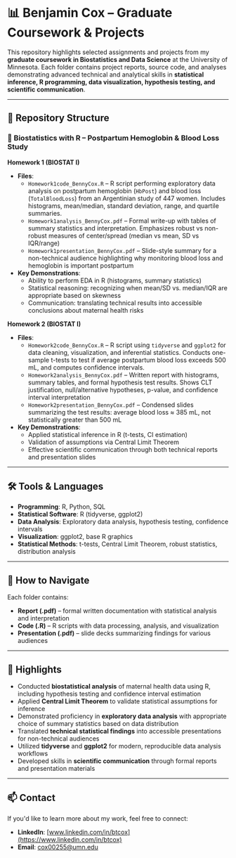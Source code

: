 # 📊 Benjamin Cox – Graduate Coursework & Projects

This repository highlights selected assignments and projects from my **graduate coursework in Biostatistics and Data Science** at the University of Minnesota. Each folder contains project reports, source code, and analyses demonstrating advanced technical and analytical skills in **statistical inference, R programming, data visualization, hypothesis testing, and scientific communication**.

---

## 📂 Repository Structure

### 🔹 Biostatistics with R – Postpartum Hemoglobin & Blood Loss Study

**Homework 1 (BIOSTAT I)**
* **Files**:
   * `Homework1code_BennyCox.R` – R script performing exploratory data analysis on postpartum hemoglobin (`HbPost`) and blood loss (`TotalBloodLoss`) from an Argentinian study of 447 women. Includes histograms, mean/median, standard deviation, range, and quartile summaries.
   * `Homework1analysis_BennyCox.pdf` – Formal write-up with tables of summary statistics and interpretation. Emphasizes robust vs non-robust measures of center/spread (median vs mean, SD vs IQR/range)
   * `Homework1presentation_BennyCox.pdf` – Slide-style summary for a non-technical audience highlighting why monitoring blood loss and hemoglobin is important postpartum
* **Key Demonstrations**:
   * Ability to perform EDA in R (histograms, summary statistics)
   * Statistical reasoning: recognizing when mean/SD vs. median/IQR are appropriate based on skewness
   * Communication: translating technical results into accessible conclusions about maternal health risks

**Homework 2 (BIOSTAT I)**
* **Files**:
   * `Homework2code_BennyCox.R` – R script using `tidyverse` and `ggplot2` for data cleaning, visualization, and inferential statistics. Conducts one-sample t-tests to test if average postpartum blood loss exceeds 500 mL, and computes confidence intervals.
   * `Homework2analysis_BennyCox.pdf` – Written report with histograms, summary tables, and formal hypothesis test results. Shows CLT justification, null/alternative hypotheses, p-value, and confidence interval interpretation
   * `Homework2presentation_BennyCox.pdf` – Condensed slides summarizing the test results: average blood loss ≈ 385 mL, not statistically greater than 500 mL
* **Key Demonstrations**:
   * Applied statistical inference in R (t-tests, CI estimation)
   * Validation of assumptions via Central Limit Theorem
   * Effective scientific communication through both technical reports and presentation slides

---

## 🛠️ Tools & Languages

* **Programming**: R, Python, SQL
* **Statistical Software**: R (tidyverse, ggplot2)
* **Data Analysis**: Exploratory data analysis, hypothesis testing, confidence intervals
* **Visualization**: ggplot2, base R graphics
* **Statistical Methods**: t-tests, Central Limit Theorem, robust statistics, distribution analysis

---

## 📌 How to Navigate

Each folder contains:
* **Report (.pdf)** – formal written documentation with statistical analysis and interpretation
* **Code (.R)** – R scripts with data processing, analysis, and visualization
* **Presentation (.pdf)** – slide decks summarizing findings for various audiences

---

## 🌟 Highlights

* Conducted **biostatistical analysis** of maternal health data using R, including hypothesis testing and confidence interval estimation
* Applied **Central Limit Theorem** to validate statistical assumptions for inference
* Demonstrated proficiency in **exploratory data analysis** with appropriate choice of summary statistics based on data distribution
* Translated **technical statistical findings** into accessible presentations for non-technical audiences
* Utilized **tidyverse** and **ggplot2** for modern, reproducible data analysis workflows
* Developed skills in **scientific communication** through formal reports and presentation materials

---

## 📫 Contact

If you'd like to learn more about my work, feel free to connect:
* **LinkedIn**: [www.linkedin.com/in/btcox](https://www.linkedin.com/in/btcox)
* **Email**: cox00255@umn.edu
